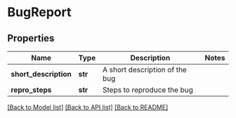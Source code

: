 # BugReport

## Properties
Name | Type | Description | Notes
------------ | ------------- | ------------- | -------------
**short_description** | **str** | A short description of the bug | 
**repro_steps** | **str** | Steps to reproduce the bug | 

[[Back to Model list]](../README.md#documentation-for-models) [[Back to API list]](../README.md#documentation-for-api-endpoints) [[Back to README]](../README.md)


